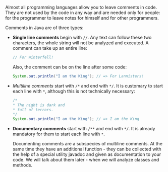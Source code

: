 Almost all programming languages allow you to leave comments in code. They are not used by the code in any way and are needed only for people: for the programmer to leave notes for himself and for other programmers.

Comments in Java are of three types:

* **Single line comments** begin with `//`. Any text can follow these two characters, the whole string will not be analyzed and executed.
  A comment can take up an entire line:

    ```java
    // For Winterfell!
    ```

  Also, the comment can be on the line after some code:

    ```java
    System.out.println("I am the King"); // => For Lannisters!
    ```

* *Multiline comments* start with `/*` and end with `*/`. It is customary to start each line with `*`, although this is not technically necessary:
    ```java
    /*
    * The night is dark and
    * full of terrors.
    */
    System.out.println("I am the King"); // => I am the King
    ```

* **Documentary comments** start with `/**` and end with `*/`. It is already mandatory for them to start each line with `*`.

  Documenting comments are a subspecies of multiline comments. At the same time they have an additional function - they can be collected with the help of a special utility javadoc and given as documentation to your code. We will talk about them later - when we will analyze classes and methods.